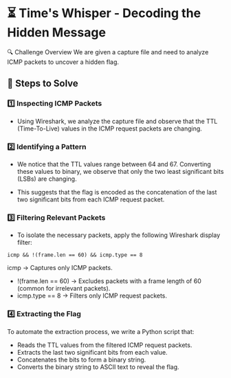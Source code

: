 # ⏳ Time's Whisper - Decoding the Hidden Message
🔍 Challenge Overview
We are given a capture file and need to analyze ICMP packets to uncover a hidden flag.

## 📌 Steps to Solve

### 1️⃣ Inspecting ICMP Packets
- Using Wireshark, we analyze the capture file and observe that the TTL (Time-To-Live) values in the ICMP request packets are changing.

### 2️⃣ Identifying a Pattern
- We notice that the TTL values range between 64 and 67. Converting these values to binary, we observe that only the two least significant bits (LSBs) are changing.

- This suggests that the flag is encoded as the concatenation of the last two significant bits from each ICMP request packet.

### 3️⃣ Filtering Relevant Packets
- To isolate the necessary packets, apply the following Wireshark display filter:
```
icmp && !(frame.len == 60) && icmp.type == 8
```
icmp → Captures only ICMP packets.
- !(frame.len == 60) → Excludes packets with a frame length of 60 (common for irrelevant packets).
- icmp.type == 8 → Filters only ICMP request packets.

### 4️⃣ Extracting the Flag

To automate the extraction process, we write a Python script that:
* Reads the TTL values from the filtered ICMP request packets.
* Extracts the last two significant bits from each value.
* Concatenates the bits to form a binary string.
* Converts the binary string to ASCII text to reveal the flag.
